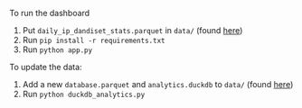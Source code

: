 To run the dashboard

1. Put `daily_ip_dandiset_stats.parquet`  in `data/` (found [here](https://drive.google.com/drive/u/2/folders/1jptzbO2BvnbizKuPjEiQe_e_6vAp6Rt5))
2. Run `pip install -r requirements.txt`
3. Run `python app.py`

To update the data:
1. Add a new `database.parquet` and `analytics.duckdb` to `data/` (found [here](https://drive.google.com/drive/u/2/folders/1jptzbO2BvnbizKuPjEiQe_e_6vAp6Rt5))
2. Run `python duckdb_analytics.py`
